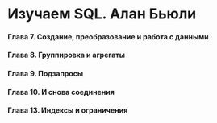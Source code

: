 # Изучаем SQL. Алан Бьюли


#### Глава 7. Создание, преобразование и работа с данными

#### Глава 8. Группировка и агрегаты

#### Глава 9. Подзапросы

#### Глава 10. И снова соединения

#### Глава 13. Индексы и ограничения
